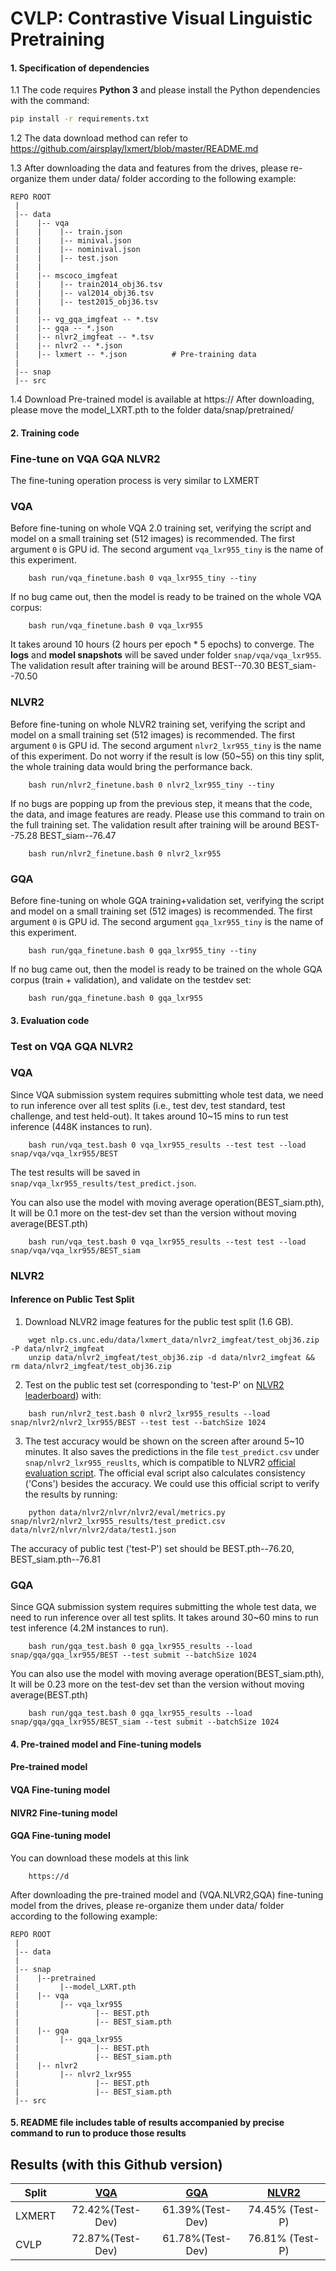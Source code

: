 # CVLP: Contrastive Visual Linguistic Pretraining

#### 1. Specification of dependencies

1.1 The code requires **Python 3** and please install the Python dependencies with the command:
```bash
pip install -r requirements.txt
```
1.2 The data download method can refer to https://github.com/airsplay/lxmert/blob/master/README.md

1.3 After downloading the data and features from the drives, please re-organize them under data/ folder according to the following example:
```
REPO ROOT
 |
 |-- data                  
 |    |-- vqa
 |    |    |-- train.json
 |    |    |-- minival.json
 |    |    |-- nominival.json
 |    |    |-- test.json
 |    |
 |    |-- mscoco_imgfeat
 |    |    |-- train2014_obj36.tsv
 |    |    |-- val2014_obj36.tsv
 |    |    |-- test2015_obj36.tsv
 |    |
 |    |-- vg_gqa_imgfeat -- *.tsv
 |    |-- gqa -- *.json
 |    |-- nlvr2_imgfeat -- *.tsv
 |    |-- nlvr2 -- *.json
 |    |-- lxmert -- *.json          # Pre-training data
 | 
 |-- snap
 |-- src
```

1.4 Download Pre-trained model is available at https://
After downloading, please move the model_LXRT.pth to the folder data/snap/pretrained/


#### 2. Training code

### Fine-tune on VQA GQA NLVR2
The fine-tuning operation process is very similar to LXMERT

### VQA

Before fine-tuning on whole VQA 2.0 training set, verifying the script and model on a small training set (512 images) is recommended. 
The first argument `0` is GPU id. The second argument `vqa_lxr955_tiny` is the name of this experiment.

```
    bash run/vqa_finetune.bash 0 vqa_lxr955_tiny --tiny
```

If no bug came out, then the model is ready to be trained on the whole VQA corpus:

```
    bash run/vqa_finetune.bash 0 vqa_lxr955
```

It takes around 10 hours (2 hours per epoch * 5 epochs) to converge. 
The **logs** and **model snapshots** will be saved under folder `snap/vqa/vqa_lxr955`. 
The validation result after training will be around BEST--70.30 BEST_siam--70.50

### NLVR2

Before fine-tuning on whole NLVR2 training set, verifying the script and model on a small training set (512 images) is recommended. 
The first argument `0` is GPU id. The second argument `nlvr2_lxr955_tiny` is the name of this experiment.
Do not worry if the result is low (50~55) on this tiny split, 
the whole training data would bring the performance back.

```
    bash run/nlvr2_finetune.bash 0 nlvr2_lxr955_tiny --tiny
```

If no bugs are popping up from the previous step, it means that the code, the data, and image features are ready.
Please use this command to train on the full training set. 
The validation result after training will be around BEST--75.28 BEST_siam--76.47

```
    bash run/nlvr2_finetune.bash 0 nlvr2_lxr955
```

### GQA

Before fine-tuning on whole GQA training+validation set, verifying the script and model on a small training set (512 images) is recommended. 
The first argument `0` is GPU id. The second argument `gqa_lxr955_tiny` is the name of this experiment.

```
    bash run/gqa_finetune.bash 0 gqa_lxr955_tiny --tiny
```

If no bug came out, then the model is ready to be trained on the whole GQA corpus (train + validation), and validate on 
the testdev set:

```
    bash run/gqa_finetune.bash 0 gqa_lxr955
```

#### 3. Evaluation code

### Test on VQA GQA NLVR2

### VQA

Since VQA submission system requires submitting whole test data, we need to run inference over all test splits 
(i.e., test dev, test standard, test challenge, and test held-out). 
It takes around 10~15 mins to run test inference (448K instances to run).

```
    bash run/vqa_test.bash 0 vqa_lxr955_results --test test --load snap/vqa/vqa_lxr955/BEST
```

The test results will be saved in `snap/vqa_lxr955_results/test_predict.json`. 
 
You can also use the model with moving average operation(BEST_siam.pth), It will be 0.1 more on the test-dev set than the version without moving average(BEST.pth)
 
```
    bash run/vqa_test.bash 0 vqa_lxr955_results --test test --load snap/vqa/vqa_lxr955/BEST_siam
```


### NLVR2

#### Inference on Public Test Split
1. Download NLVR2 image features for the public test split (1.6 GB).

```
    wget nlp.cs.unc.edu/data/lxmert_data/nlvr2_imgfeat/test_obj36.zip -P data/nlvr2_imgfeat
    unzip data/nlvr2_imgfeat/test_obj36.zip -d data/nlvr2_imgfeat && rm data/nlvr2_imgfeat/test_obj36.zip
```

2. Test on the public test set (corresponding to 'test-P' on [NLVR2 leaderboard](http://lil.nlp.cornell.edu/nlvr/)) with:

```
    bash run/nlvr2_test.bash 0 nlvr2_lxr955_results --load snap/nlvr2/nlvr2_lxr955/BEST --test test --batchSize 1024
```

3. The test accuracy would be shown on the screen after around 5~10 minutes.
It also saves the predictions in the file `test_predict.csv` 
under `snap/nlvr2_lxr955_reuslts`, which is compatible to NLVR2 [official evaluation script](https://github.com/lil-lab/nlvr/tree/master/nlvr2/eval).
The official eval script also calculates consistency ('Cons') besides the accuracy.
We could use this official script to verify the results by running:

```
    python data/nlvr2/nlvr/nlvr2/eval/metrics.py snap/nlvr2/nlvr2_lxr955_results/test_predict.csv data/nlvr2/nlvr/nlvr2/data/test1.json
```

The accuracy of public test ('test-P') set should be BEST.pth--76.20, BEST_siam.pth--76.81

### GQA

Since GQA submission system requires submitting the whole test data, 
we need to run inference over all test splits.
It takes around 30~60 mins to run test inference (4.2M instances to run).

```
    bash run/gqa_test.bash 0 gqa_lxr955_results --load snap/gqa/gqa_lxr955/BEST --test submit --batchSize 1024
```

You can also use the model with moving average operation(BEST_siam.pth), It will be 0.23 more on the test-dev set than the version without moving average(BEST.pth)

```
    bash run/gqa_test.bash 0 gqa_lxr955_results --load snap/gqa/gqa_lxr955/BEST_siam --test submit --batchSize 1024
```

#### 4. Pre-trained model and Fine-tuning models

#### Pre-trained model  

#### VQA Fine-tuning model 

#### NlVR2 Fine-tuning model 

#### GQA Fine-tuning model 

You can download these models at this link

```
    https://d
```

After downloading the pre-trained model and (VQA.NLVR2,GQA) fine-tuning model from the drives, please re-organize them under data/ folder according to the following example:

```
REPO ROOT
 |
 |-- data                  
 | 
 |-- snap
 |    |--pretrained
 |         |--model_LXRT.pth  
 |    |-- vqa
 |         |-- vqa_lxr955
 |                 |-- BEST.pth
 |                 |-- BEST_siam.pth 
 |    |-- gqa
 |         |-- gqa_lxr955
 |                 |-- BEST.pth
 |                 |-- BEST_siam.pth 
 |    |-- nlvr2
 |         |-- nlvr2_lxr955
 |                 |-- BEST.pth
 |                 |-- BEST_siam.pth 
 |-- src
```


#### 5. README file includes table of results accompanied by precise command to run to produce those results

## Results (with this Github version)

| Split            | [VQA](https://visualqa.org/)     | [GQA](https://cs.stanford.edu/people/dorarad/gqa/)     | [NLVR2](http://lil.nlp.cornell.edu/nlvr/)  |
|-----------       |:----:   |:---:    |:------:|
| LXMERT  | 72.42%(Test-Dev)  | 61.39%(Test-Dev)  | 74.45% (Test-P)|
| CVLP    | 72.87%(Test-Dev)  | 61.78%(Test-Dev)  | 76.81% (Test-P) |


